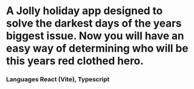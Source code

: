 # A Jolly holiday app designed to solve the darkest days of the years biggest issue. Now you will have an easy way of determining who will be this years red clothed hero.

### Languages React (Vite), Typescript
